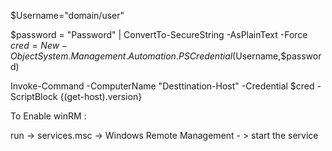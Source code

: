 $Username="domain/user"

$password =  "Password" | ConvertTo-SecureString -AsPlainText -Force
$cred = New-Object System.Management.Automation.PSCredential($Username,$password) 

Invoke-Command -ComputerName "Desttination-Host" -Credential $cred -ScriptBlock {(get-host).version}

To Enable winRM :

run -> services.msc -> Windows Remote Management - > start the service
